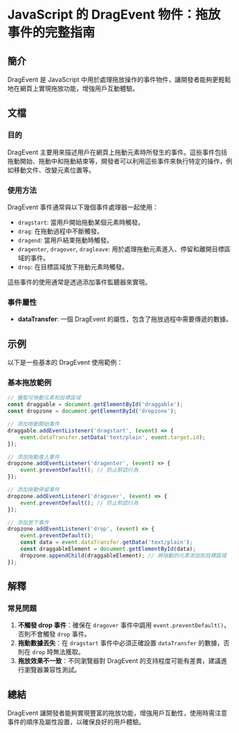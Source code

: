 <!--
Meta Description: # JavaScript 的 DragEvent 物件：拖放事件的完整指南 ## 簡介 DragEvent 是 JavaScript 中用於處理拖放操作的事件物件，讓開發者能夠更輕鬆地在網頁上實現拖放功能，增強用戶互動體驗。 ## 文檔 ### 目的 DragEvent 主要用來描述用戶在網頁上拖動...
Meta Keywords: event, dragevent, dropzone, drop, datatransfer
-->

# JavaScript 的 DragEvent 物件：拖放事件的完整指南

## 簡介
DragEvent 是 JavaScript 中用於處理拖放操作的事件物件，讓開發者能夠更輕鬆地在網頁上實現拖放功能，增強用戶互動體驗。

## 文檔
### 目的
DragEvent 主要用來描述用戶在網頁上拖動元素時所發生的事件。這些事件包括拖動開始、拖動中和拖動結束等，開發者可以利用這些事件來執行特定的操作，例如移動文件、改變元素位置等。

### 使用方法
DragEvent 事件通常與以下幾個事件處理器一起使用：
- `dragstart`: 當用戶開始拖動某個元素時觸發。
- `drag`: 在拖動過程中不斷觸發。
- `dragend`: 當用戶結束拖動時觸發。
- `dragenter`, `dragover`, `dragleave`: 用於處理拖動元素進入、停留和離開目標區域的事件。
- `drop`: 在目標區域放下拖動元素時觸發。

這些事件的使用通常是透過添加事件監聽器來實現。

### 事件屬性
- **dataTransfer**: 一個 DragEvent 的屬性，包含了拖放過程中需要傳遞的數據。

## 示例
以下是一些基本的 DragEvent 使用範例：

### 基本拖放範例
```javascript
// 獲取可拖動元素和目標區域
const draggable = document.getElementById('draggable');
const dropzone = document.getElementById('dropzone');

// 添加拖動開始事件
draggable.addEventListener('dragstart', (event) => {
    event.dataTransfer.setData('text/plain', event.target.id);
});

// 添加拖動進入事件
dropzone.addEventListener('dragenter', (event) => {
    event.preventDefault(); // 防止默認行為
});

// 添加拖動停留事件
dropzone.addEventListener('dragover', (event) => {
    event.preventDefault(); // 防止默認行為
});

// 添加放下事件
dropzone.addEventListener('drop', (event) => {
    event.preventDefault();
    const data = event.dataTransfer.getData('text/plain');
    const draggableElement = document.getElementById(data);
    dropzone.appendChild(draggableElement); // 將拖動的元素添加到目標區域
});
```

## 解釋
### 常見問題
1. **不觸發 drop 事件**：確保在 `dragover` 事件中調用 `event.preventDefault()`，否則不會觸發 `drop` 事件。
2. **拖動數據丟失**：在 `dragstart` 事件中必須正確設置 `dataTransfer` 的數據，否則在 `drop` 時無法獲取。
3. **拖放效果不一致**：不同瀏覽器對 DragEvent 的支持程度可能有差異，建議進行瀏覽器兼容性測試。

## 總結
DragEvent 讓開發者能夠實現豐富的拖放功能，增強用戶互動性，使用時需注意事件的順序及屬性設置，以確保良好的用戶體驗。